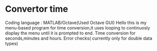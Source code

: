 # Convertor time
Coding language : MATLAB/Octave(Used Octave GUI)
Hello this is my menu-based program for time conversion,it
uses looping to continuosly display the menu until it is prompted to end.
Time conversion for seconds,minutes and hours.
Error checks( currently only for double data types)
